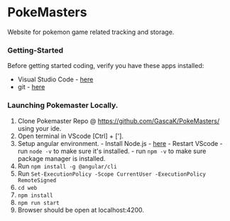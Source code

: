 # PokeMasters
Website for pokemon game related tracking and storage.


### Getting-Started

Before getting started coding, verify you have these apps installed:
* Visual Studio Code - [here](https://code.visualstudio.com/)
* git - [here](https://git-scm.com/download/win)

### Launching Pokemaster Locally.
1. Clone Pokemaster Repo @ https://github.com/GascaK/PokeMasters/ using your ide.
2. Open terminal in VScode [Ctrl] + ['].
3. Setup angular environment.
        - Install Node.js - [here](https://nodejs.org/en/)
        - Restart VScode
        - run `node -v` to make sure it's installed.
        - run `npm -v` to make sure package manager is installed.
4. Run `npm install -g @angular/cli`
5. Run `Set-ExecutionPolicy -Scope CurrentUser -ExecutionPolicy RemoteSigned`
6. `cd web`
7. `npm install`
8. `npm run start`
9. Browser should be open at localhost:4200.